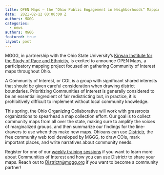 ```yaml
---
title: OPEN Maps – the “Ohio Public Engagement in Neighborhoods” Mapping project
date:  2021-02-12 00:00:00 Z
authors: MGGG
categories:
  - news
authors: MGGG
featured: true
layout: post
---
```


MGGG, in partnership with the Ohio State University’s [Kirwan Institute for the Study of Race and Ethnicity](https://kirwaninstitute.osu.edu/), is excited to announce OPEN Maps, a participatory mapping project focused on gathering Community of Interest maps throughout Ohio.

A Community of Interest, or COI, is a group with significant shared interests that should be given careful consideration when drawing district boundaries. Prioritizing Communities of Interest is generally considered to be an essential ingredient of fair redistricting but, in practice, it is prohibitively difficult to implement without local community knowledge.

This spring, the Ohio Organizing Collaborative will work with grassroots organizations to spearhead a map collection effort. Our goal is to collect community maps from all over the state, making sure to amplify the voices of marginalized groups, and then summarize our findings for the line-drawers to use when they make new maps. Ohioans can use [Districtr](http://districtr.org/ohio), the free community web tool developed by MGGG, to draw COIs, mark important places, and write narratives about community needs. 

Register for one of our [weekly training sessions](http://mggg.org/TTT.pdf) if you want to learn more about Communities of Interest and how you can use Districtr to share your maps. Reach out to [Districtr@mggg.org](mailto:Districtr@mggg.org) if you want to become a community partner!

